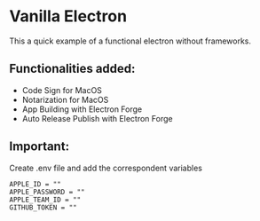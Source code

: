# Vanilla Electron

This a quick example of a functional electron without frameworks.

## Functionalities added:

- Code Sign for MacOS
- Notarization for MacOS
- App Building with Electron Forge
- Auto Release Publish with Electron Forge

## Important:

Create .env file and add the correspondent variables

```
APPLE_ID = ""
APPLE_PASSWORD = ""
APPLE_TEAM_ID = ""
GITHUB_TOKEN = ""
```
